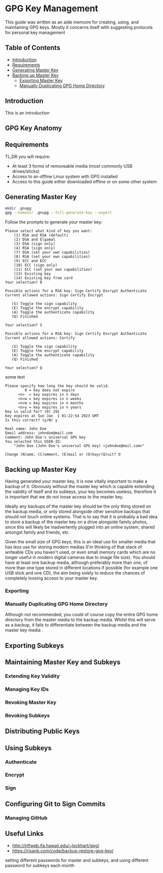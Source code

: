 # GPG Key Management

This guide was written as an aide memoire for creating, using, and maintaining GPG keys. Mostly it concerns itself with suggesting protocols for personal key management 

## Table of Contents

- [Introduction](#introduction)
- [Requirements](#requirements)
- [Generating Master Key](#generating-master-key)
- [Backing up Master Key](#backing-up-master-key)
	- [Exporting Master Key](#exporting-master-key)
	- [Manually Duplicating GPG Home Directory](#manually-duplicating-gpg-home-directory)

## Introduction

This is an introduction

## GPG Key Anatomy

## Requirements

TL;DR you will require:
- At least 3 forms of removeable media (most commonly USB drives/sticks)
- Access to an offline Linux system with GPG installed
- Access to this guide either downloaded offline or on some other system

## Generating Master Key

```bash
mkdir .gnupg
gpg --homedir .gnupg --full-generate-key --expert
```

Follow the prompts to generate your master key:

```gpg-shell
Please select what kind of key you want:
   	(1) RSA and RSA (default)
   	(2) DSA and Elgamal
   	(3) DSA (sign only)
   	(4) RSA (sign only)
   	(7) DSA (set your own capabilities)
   	(8) RSA (set your own capabilities)
   	(9) ECC and ECC
  	(10) ECC (sign only)
  	(11) ECC (set your own capabilities)
  	(13) Existing key
	(14) Existing key from card
Your selection? 8
```



```gpg-shell
Possible actions for a RSA key: Sign Certify Encrypt Authenticate
Current allowed actions: Sign Certify Encrypt

   (S) Toggle the sign capability
   (E) Toggle the encrypt capability
   (A) Toggle the authenticate capability
   (Q) Finished

Your selection? S
```



```gpg-shell
Possible actions for a RSA key: Sign Certify Encrypt Authenticate
Current allowed actions: Certify

   (S) Toggle the sign capability
   (E) Toggle the encrypt capability
   (A) Toggle the authenticate capability
   (Q) Finished

Your selection? Q
```

some text

```gpg-shell
Please specify how long the key should be valid.
         0 = key does not expire
      <n>  = key expires in n days
      <n>w = key expires in n weeks
      <n>m = key expires in n months
      <n>y = key expires in n years
Key is valid for? (0) 291
Key expires at Sun Jan  1 01:22:54 2023 GMT
Is this correct? (y/N) y
```



```
Real name: John Doe
Email address: johndoe@mail.com
Comment: John Doe's universal GPG key
You selected this USER-ID:
    "John Doe (John Doe's universal GPG key) <johndoe@mail.com>"

Change (N)ame, (C)omment, (E)mail or (O)kay/(Q)uit? O
```



## Backing up Master Key

Having generated your master key, it is now vitally important to make a backup of it. Obviously without the master key which is capable extending the validity of itself and its subkeys, your key becomes useless, therefore it is important that we do not loose access to the master key. 

Ideally any backups of the master key should be the only thing stored on the backup media, or only stored alongside other sensitive backups that should not touch online systems. That is to say that it is probably a bad idea to store a backup of the master key on a drive alongside family photos, since this will likely be inadvertently plugged into an online system, shared amongst family and friends, etc. 

Given the small size of GPG keys, this is an ideal use for smaller media that has less use for storing modern medias (I'm thinking of that stack of writeable CDs you haven't used, or even small memory cards which are no longer useful in modern digital cameras due to image file size). You should have at least one backup media, although preferably more than one, of more than one type stored in different locations if possible (for example one USB stick and one CD), the aim being solely to reduce the chances of completely loosing access to your master key.

### Exporting 

### Manually Duplicating GPG Home Directory

Although not recommended, you could of course copy the entire GPG home directory from the master media to the backup media. Whilst this will serve as a backup, it fails to differentiate between the backup media and the master key media .

## Exporting Subkeys

## Maintaining Master Key and Subkeys

### Extending Key Validity

### Managing Key IDs

### Revoking Master Key

### Revoking Subkeys

## Distributing Public Keys

## Using Subkeys

### Authenticate

### Encrypt

### Sign

## Configuring Git to Sign Commits

### Managing GitHub

## Useful Links

- http://irtfweb.ifa.hawaii.edu/~lockhart/gpg/
- https://risanb.com/code/backup-restore-gpg-key/



setting different passwords for master and subkeys, and using different password for subkeys each month
